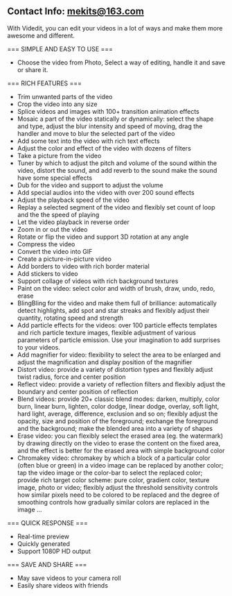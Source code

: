 Contact Info: mekits@163.com
-----------------------------------

With Videdit, you can edit your videos in a lot of ways and make them more awesome and different.

=== SIMPLE AND EASY TO USE ===
+ Choose the video from Photo, Select a way of editing, handle it and save or share it.

=== RICH FEATURES === 
+ Trim unwanted parts of the video
+ Crop the video into any size
+ Splice videos and images with 100+ transition animation effects
+ Mosaic a part of the video statically or dynamically: select the shape and type, adjust the blur intensity and speed of moving, drag the handler and move to blur the selected part of the video
+ Add some text into the video with rich text effects
+ Adjust the color and effect of the video with dozens of filters
+ Take a picture from the video
+ Tuner by which to adjust the pitch and volume of the sound within the video, distort the sound, and add reverb to the sound make the sound have some special effects
+ Dub for the video and support to adjust the volume
+ Add special audios into the video with over 200 sound effects
+ Adjust the playback speed of the video
+ Replay a selected segment of the video and flexibly set count of loop and the the speed of playing
+ Let the video playback in reverse order
+ Zoom in or out the video
+ Rotate or flip the video and support 3D rotation at any angle
+ Compress the video
+ Convert the video into GIF
+ Create a picture-in-picture video
+ Add borders to video with rich border material
+ Add stickers to video
+ Support collage of videos with rich background textures
+ Paint on the video: select color and width of brush, draw, undo, redo, erase
+ BlingBling for the video and make them full of brilliance: automatically detect highlights, add spot and star streaks and flexibly adjust their quantity, rotating speed and strength
+ Add particle effects for the videos: over 100 particle effects templates and rich particle texture images, 
flexible adjustment of various parameters of particle emission. Use your imagination to add surprises to your videos.
+ Add magnifier for video: flexibility to select the area to be enlarged and adjust the magnification and display position of the magnifier
+ Distort video: provide a variety of distortion types
and flexibly adjust twist radius, force and center position
+ Reflect video: provide a variety of reflection filters and flexibly adjust the boundary and center position of reflection
+ Blend videos: provide 20+ classic blend modes: darken, multiply, color burn, linear burn, lighten, color dodge, linear dodge, overlay, soft light, hard light, average, difference, exclusion and so on; flexibly adjust the opacity, size and position of the foreground; exchange the foreground and the background; make the blended area into a variety of shapes
+ Erase video: you can flexibly select the erased area (eg. the watermark) by drawing directly on the video to erase the content on the fixed area, and the effect is better for the erased area with simple background color
+ Chromakey video: chromakey by which a block of a particular color (often blue or green) in a video image can be replaced by another color; tap the video image or the color-bar to select the replaced color; provide rich target color scheme: pure color, gradient color, texture image, photo or video; flexibly adjust the threshold sensitivity controls how similar pixels need to be colored to be replaced and the degree of smoothing controls how gradually similar colors are replaced in the image
...

=== QUICK RESPONSE === 
+ Real-time preview
+ Quickly generated
+ Support 1080P HD output

=== SAVE AND SHARE === 
+ May save videos to your camera roll
+ Easily share videos with friends




